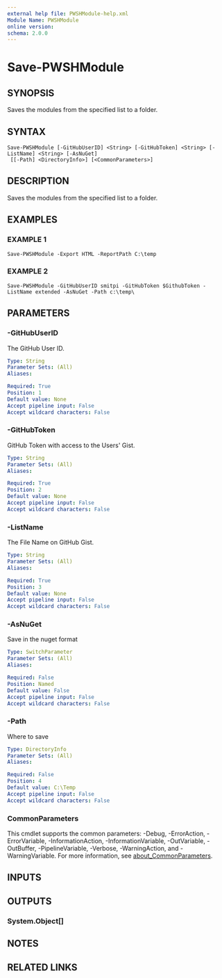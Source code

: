 ```yaml
---
external help file: PWSHModule-help.xml
Module Name: PWSHModule
online version:
schema: 2.0.0
---
```


# Save-PWSHModule

## SYNOPSIS
Saves the modules from the specified list to a folder.

## SYNTAX

```
Save-PWSHModule [-GitHubUserID] <String> [-GitHubToken] <String> [-ListName] <String> [-AsNuGet]
 [[-Path] <DirectoryInfo>] [<CommonParameters>]
```

## DESCRIPTION
Saves the modules from the specified list to a folder.

## EXAMPLES

### EXAMPLE 1
```
Save-PWSHModule -Export HTML -ReportPath C:\temp
```

### EXAMPLE 2
```
Save-PWSHModule -GitHubUserID smitpi -GitHubToken $GithubToken -ListName extended -AsNuGet -Path c:\temp\
```

## PARAMETERS

### -GitHubUserID
The GitHub User ID.

```yaml
Type: String
Parameter Sets: (All)
Aliases:

Required: True
Position: 1
Default value: None
Accept pipeline input: False
Accept wildcard characters: False
```

### -GitHubToken
GitHub Token with access to the Users' Gist.

```yaml
Type: String
Parameter Sets: (All)
Aliases:

Required: True
Position: 2
Default value: None
Accept pipeline input: False
Accept wildcard characters: False
```

### -ListName
The File Name on GitHub Gist.

```yaml
Type: String
Parameter Sets: (All)
Aliases:

Required: True
Position: 3
Default value: None
Accept pipeline input: False
Accept wildcard characters: False
```

### -AsNuGet
Save in the nuget format

```yaml
Type: SwitchParameter
Parameter Sets: (All)
Aliases:

Required: False
Position: Named
Default value: False
Accept pipeline input: False
Accept wildcard characters: False
```

### -Path
Where to save

```yaml
Type: DirectoryInfo
Parameter Sets: (All)
Aliases:

Required: False
Position: 4
Default value: C:\Temp
Accept pipeline input: False
Accept wildcard characters: False
```

### CommonParameters
This cmdlet supports the common parameters: -Debug, -ErrorAction, -ErrorVariable, -InformationAction, -InformationVariable, -OutVariable, -OutBuffer, -PipelineVariable, -Verbose, -WarningAction, and -WarningVariable. For more information, see [about_CommonParameters](http://go.microsoft.com/fwlink/?LinkID=113216).

## INPUTS

## OUTPUTS

### System.Object[]
## NOTES

## RELATED LINKS
